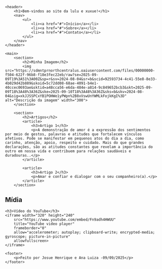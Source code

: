 
<!DOCTYPE html>
<html lang="pt-br">
<head>
    <meta charset="UTF-8">
    <meta name="viewport" content="width=device-width, initial-scale=1.0">
    <title>Meu Site</title>
</head>
<body>

    <header>
        <h1>Bem-vindos ao site da lulu e xuxue!</h1>
        <nav>
            <ul>
                <li><a href="#">Início</a></li>
                <li><a href="#">Sobre</a></li>
                <li><a href="#">Contato</a></li>
            </ul>
        </nav>
    </header>

    <main>
        <section>
            <h2>Minha Imagem</h2>
            <img src="https://sdmntprnorthcentralus.oaiusercontent.com/files/00000000-f504-622f-96b8-f18e3fec22eb/raw?se=2025-09-09T19%3A51%3A00Z&sp=r&sv=2024-08-04&sr=b&scid=92593734-4c41-55e8-8e33-4b029d42b889&skoid=5c72dd08-68ae-4091-b4e1-40ccec0693ae&sktid=a48cca56-e6da-484e-a814-9c849652bcb3&skt=2025-09-09T18%3A48%3A36Z&ske=2025-09-10T18%3A48%3A36Z&sks=b&skv=2024-08-04&sig=xkJJSSPCxYB1POHWe1yPWpn%2B8xVswUnYWMLkFojkKgI%3D" alt="Descrição da imagem" width="300">
        </section>

        <section>
            <h2>Artigos</h2>
            <article>
                <h3>Artigo 1</h3>
                <p>A demonstração de amor é a expressão dos sentimentos por meio de gestos, palavras e atitudes que fortalecem vínculos afetivos. Pode se manifestar em pequenos atos do dia a dia, como carinho, atenção, apoio, respeito e cuidado. Mais do que grandes declarações, são as atitudes constantes que revelam a importância do outro em nossa vida e contribuem para relações saudáveis e duradouras..</p>
            </article>

            <article>
                <h3>Artigo 2</h3>
                <p>Amar e confiar e dialogar com o seu companheiro(a).</p>
            </article>
        </section>
<section>
    <h2>Mídia</h2>

    <h3>Vídeo do YouTube</h3>
    <iframe width="320" height="240" 
        src="https://www.youtube.com/embed/Fn9adh4HWUU" 
        title="YouTube video player" 
        frameborder="0" 
        allow="accelerometer; autoplay; clipboard-write; encrypted-media; gyroscope; picture-in-picture" 
        allowfullscreen>
    </iframe>
</section>
    </main>

    <footer>
        <p>Feito por Josue Henrique e Ana Luiza -09/09/2025</p>
    </footer>

</body>
</html
